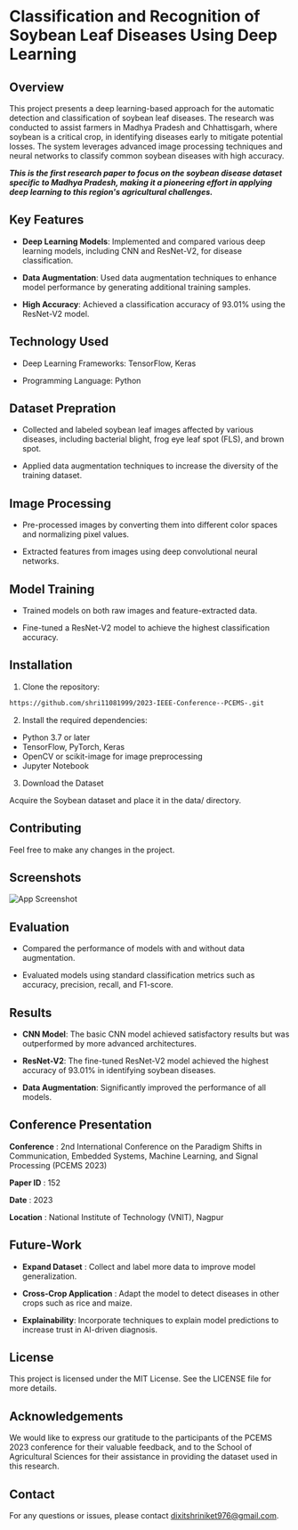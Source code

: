 # Classification and Recognition of Soybean Leaf Diseases Using Deep Learning

## Overview

This project presents a deep learning-based approach for the automatic detection and classification of soybean leaf diseases. The research was conducted to assist farmers in Madhya Pradesh and Chhattisgarh, where soybean is a critical crop, in identifying diseases early to mitigate potential losses. The system leverages advanced image processing techniques and neural networks to classify common soybean diseases with high accuracy.

***This is the first research paper to focus on the soybean disease dataset specific to Madhya Pradesh, making it a pioneering effort in applying deep learning to this region's agricultural challenges.***

## Key Features

* **Deep Learning Models**: Implemented and compared various deep learning models, including CNN and ResNet-V2, for disease classification.

* **Data Augmentation**: Used data augmentation techniques to enhance model performance by generating additional training samples.

* **High Accuracy**: Achieved a classification accuracy of 93.01% using the ResNet-V2 model.


## Technology Used

* Deep Learning Frameworks: TensorFlow, Keras

* Programming Language: Python

## Dataset Prepration

* Collected and labeled soybean leaf images affected by various diseases, including bacterial blight, frog eye leaf spot (FLS), and brown spot.

* Applied data augmentation techniques to increase the diversity of the training dataset.
## Image Processing

* Pre-processed images by converting them into different color spaces and normalizing pixel values.

* Extracted features from images using deep convolutional neural networks.
## Model Training

* Trained models on both raw images and feature-extracted data.

* Fine-tuned a ResNet-V2 model to achieve the highest classification accuracy.
## Installation

1. Clone the repository:

```bash
https://github.com/shri11081999/2023-IEEE-Conference--PCEMS-.git
```
2. Install the required dependencies:

* Python 3.7 or later
* TensorFlow, PyTorch, Keras
* OpenCV or scikit-image for image preprocessing
* Jupyter Notebook


3. Download the Dataset

Acquire the Soybean dataset and place it in the data/ directory.


## Contributing

Feel free to make any changes in the project.
## Screenshots

![App Screenshot](https://via.placeholder.com/468x300?text=App+Screenshot+Here)


## Evaluation

* Compared the performance of models with and without data augmentation.

* Evaluated models using standard classification metrics such as accuracy, precision, recall, and F1-score.
## Results

* **CNN Model**:  The basic CNN model achieved satisfactory results but was outperformed by more advanced architectures.

* **ResNet-V2**: The fine-tuned ResNet-V2 model achieved the highest accuracy of 93.01% in identifying soybean diseases.


* **Data Augmentation**: Significantly improved the performance of all models.

## Conference Presentation

**Conference** : 2nd International Conference on the Paradigm Shifts in Communication, Embedded Systems, Machine Learning, and Signal Processing (PCEMS 2023)

**Paper ID** : 152

**Date** : 2023

**Location** : National Institute of Technology (VNIT), Nagpur
## Future-Work

* **Expand Dataset** : Collect and label more data to improve model generalization.

* **Cross-Crop Application** : Adapt the model to detect diseases in other crops such as rice and maize.

* **Explainability**: Incorporate techniques to explain model predictions to increase trust in AI-driven diagnosis.
## License

This project is licensed under the MIT License. See the LICENSE file for more details.

## Acknowledgements

We would like to express our gratitude to the participants of the PCEMS 2023 conference for their valuable feedback, and to the School of Agricultural Sciences for their assistance in providing the dataset used in this research.


## Contact

For any questions or issues, please contact dixitshriniket976@gmail.com.
